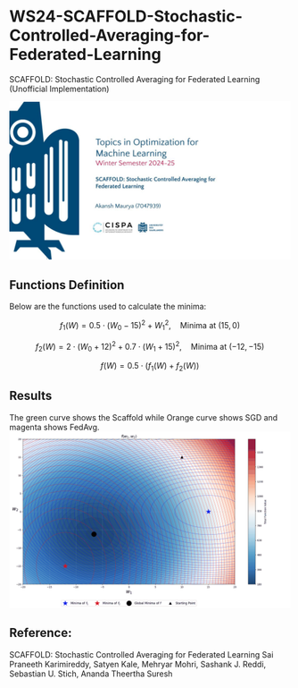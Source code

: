 # WS24-SCAFFOLD-Stochastic-Controlled-Averaging-for-Federated-Learning
SCAFFOLD: Stochastic Controlled Averaging for Federated Learning (Unofficial Implementation) 

![](images/Topic%207%20Presentation.jpg)

## Functions Definition

Below are the functions used to calculate the minima:

$$
f_1(W) = 0.5 \cdot (W_0 - 15)^2 + W_1^2, \quad \text{Minima at } (15, 0)
$$

$$
f_2(W) = 2 \cdot (W_0 + 12)^2 + 0.7 \cdot (W_1 + 15)^2, \quad \text{Minima at } (-12, -15)
$$

$$
f(W) = 0.5 \cdot (f_1(W) + f_2(W))
$$

## Results
The green curve shows the Scaffold while Orange curve shows SGD and magenta shows FedAvg. 
![](images/scaffold_trajectory.gif)

## Reference:
SCAFFOLD: Stochastic Controlled Averaging for Federated Learning Sai Praneeth Karimireddy, Satyen Kale, Mehryar Mohri, Sashank J. Reddi, Sebastian U. Stich, Ananda Theertha Suresh
